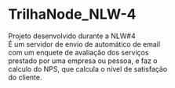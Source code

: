 # TrilhaNode_NLW-4

Projeto desenvolvido durante a NLW#4  
É um servidor de envio de automático de email  
com um enquete de avaliação dos serviços  
prestado por uma empresa ou pessoa, e faz o  
calculo do NPS, que calcula o nível de satisfação  
do cliente.
